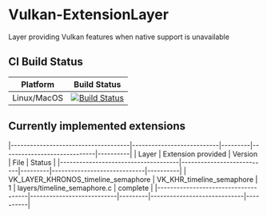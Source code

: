 # Vulkan-ExtensionLayer

Layer providing Vulkan features when native support is unavailable

## CI Build Status

| Platform | Build Status |
|:--------:|:------------:|
| Linux/MacOS | [![Build Status](https://travis-ci.org/KhronosGroup/Vulkan-ExtensionLayer.svg?branch=master)](https://travis-ci.org/KhronosGroup/Vulkan-ExtensionLayer) |

## Currently implemented extensions

|-------------------------------------|---------------------------|---------|-----------------------------|----------|
| Layer                               | Extension provided        | Version | File                        | Status   |
|-------------------------------------|---------------------------|---------|-----------------------------|----------|
| VK_LAYER_KHRONOS_timeline_semaphore | VK_KHR_timeline_semaphore | 1       | layers/timeline_semaphore.c | complete |
|-------------------------------------|---------------------------|---------|-----------------------------|----------|
